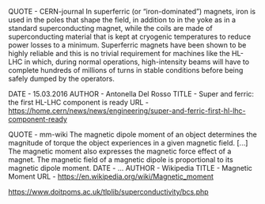 QUOTE - CERN-journal
In superferric (or “iron-dominated”) magnets, iron is used in the poles that shape the field, in addition to in the yoke as in a standard superconducting magnet, while the coils are made of superconducting material that is kept at cryogenic temperatures to reduce power losses to a minimum. Superferric magnets have been shown to be highly reliable and this is no trivial requirement for machines like the HL-LHC in which, during normal operations, high-intensity beams will have to complete hundreds of millions of turns in stable conditions before being safely dumped by the operators. 

DATE - 15.03.2016
AUTHOR - Antonella Del Rosso
TITLE - Super and ferric: the first HL-LHC component is ready
URL - https://home.cern/news/news/engineering/super-and-ferric-first-hl-lhc-component-ready




QUOTE - mm-wiki
The magnetic dipole moment of an object determines the magnitude of torque the object experiences in a given magnetic field. 
[...]
The magnetic moment also expresses the magnetic force effect of a magnet. The magnetic field of a magnetic dipole is proportional to its magnetic dipole moment.
DATE - ...
AUTHOR - Wikipedia
TITLE - Magnetic Moment
URL - https://en.wikipedia.org/wiki/Magnetic_moment



https://www.doitpoms.ac.uk/tlplib/superconductivity/bcs.php
